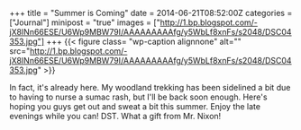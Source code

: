 +++
title = "Summer is Coming"
date = 2014-06-21T08:52:00Z
categories = ["Journal"]
minipost = "true"
images = ["http://1.bp.blogspot.com/-jX8INn66ESE/U6Wp9MBW79I/AAAAAAAAAfg/y5WbLf8xnFs/s2048/DSC04353.jpg"]
+++
{{< figure class= "wp-caption alignnone" alt="" src="http://1.bp.blogspot.com/-jX8INn66ESE/U6Wp9MBW79I/AAAAAAAAAfg/y5WbLf8xnFs/s2048/DSC04353.jpg" >}}

In fact, it's already here. My woodland trekking has been sidelined a bit due to having to nurse a sumac rash, but I'll be back soon enough. Here's hoping you guys get out and sweat a bit this summer. Enjoy the late evenings while you can! DST. What a gift from Mr. Nixon!
